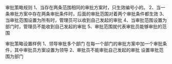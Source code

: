 审批策略规则
1、当存在两条范围相同的审批方案时，只生效编号小的。
2、当一条审批方案中存在两条审批条件时，后面的审批范围对着两个审批条件都生效
3、当审批范围设置为所有时，管理员可以收到自己发起的审批
4、当审批范围设置为部门时，管理员不能收到自己发起的审批
5、审批范围就代表审批员能够审批的范围

审批策略设置样例
1、领导审批多个部门
	在每一个部门的审批方案中加一个审批条件，其中审批员方案设置为领导
2、审批员不能审批自己发起的审批
	设置审批范围为部门